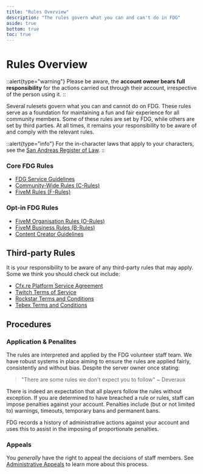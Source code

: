 ```yaml
---
title: "Rules Overview"
description: "The rules govern what you can and can't do in FDG"
aside: true
bottom: true
toc: true
---
```


# Rules Overview

::alert{type="warning"}
Please be aware, the **account owner bears full responsibility** for the actions carried out through their account, irrespective of the person using it.
::

Several rulesets govern what you can and cannot do on FDG. These rules serve as a foundation for maintaining a fun and fair experience for all community members. Some of these rules are set by FDG, while others are set by third parties. At all times, it remains your responsibility to be aware of and comply with the relevant rules.

::alert{type="info"}
For the in-character laws that apply to your characters, see the [San Andreas Register of Law](https://law.fatduckgaming.com).
::

### Core FDG Rules

- [FDG Service Guidelines](/server-docs/rules/service-guidelines)
- [Community-Wide Rules (C-Rules)](/server-docs/rules/community-wide-rules)
- [FiveM Rules (F-Rules)](/server-docs/rules/fivem-rules)

### Opt-in FDG Rules
- [FiveM Organisation Rules (O-Rules)](/server-docs/rules/opt-in-rules)
- [FiveM Business Rules (B-Rules)](/server-docs/rules/opt-in-rules)
- [Content Creator Guidelines](/server-docs/rules/opt-in-rules)

## Third-party Rules

It is your responsibility to be aware of any third-party rules that may apply. Some we think you should check out include:

- [Cfx.re Platform Service Agreement](https://runtime.fivem.net/fivem-service-agreement-4.pdf)
- [Twitch Terms of Service](https://www.twitch.tv/p/en/legal/terms-of-service/)
- [Rockstar Terms and Conditions](https://www.rockstargames.com/legal)
- [Tebex Terms and Conditions](https://donate.fatduckgaming.com/terms/checkout)

## Procedures

### Application & Penalites

The rules are interpreted and applied by the FDG volunteer staff team. We have robust systems in place aiming to ensure the rules are applied fairly, consistently and without bias. Despite the server owner once stating:

> "There are some rules we don't expect you to follow" ~ Deveraux

There is indeed an expectation that all players follow the rules without exception. If you are determined to have breached a rule or rules, staff can impose penalties against your account. Penalties include (but or not limited to) warnings, timeouts, temporary bans and permanent bans.

FDG records a history of administrative actions against your account and uses this to assist in the imposing of proportionate penalties.

### Appeals

You _generally_ have the right to appeal the decisions of staff members. See [Administrative Appeals]() to learn more about this process.
